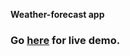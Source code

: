 **Weather-forecast app**

### Go **[here](https://weather-forecasts-app.netlify.app/)** for live demo.
